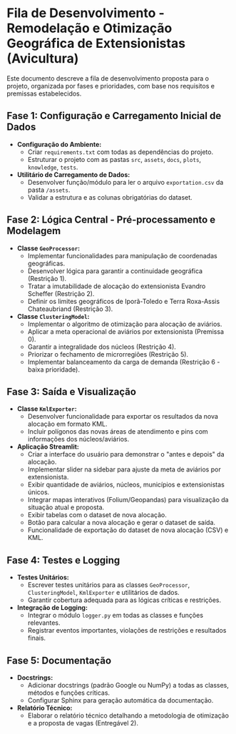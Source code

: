 # Fila de Desenvolvimento - Remodelação e Otimização Geográfica de Extensionistas (Avicultura)

Este documento descreve a fila de desenvolvimento proposta para o projeto, organizada por fases e prioridades, com base nos requisitos e premissas estabelecidos.

## Fase 1: Configuração e Carregamento Inicial de Dados

*   **Configuração do Ambiente:**
    *   Criar `requirements.txt` com todas as dependências do projeto.
    *   Estruturar o projeto com as pastas `src`, `assets`, `docs`, `plots`, `knowledge`, `tests`.
*   **Utilitário de Carregamento de Dados:**
    *   Desenvolver função/módulo para ler o arquivo `exportation.csv` da pasta `/assets`.
    *   Validar a estrutura e as colunas obrigatórias do dataset.

## Fase 2: Lógica Central - Pré-processamento e Modelagem

*   **Classe `GeoProcessor`:**
    *   Implementar funcionalidades para manipulação de coordenadas geográficas.
    *   Desenvolver lógica para garantir a continuidade geográfica (Restrição 1).
    *   Tratar a imutabilidade de alocação do extensionista Evandro Scheffer (Restrição 2).
    *   Definir os limites geográficos de Iporã-Toledo e Terra Roxa-Assis Chateaubriand (Restrição 3).
*   **Classe `ClusteringModel`:**
    *   Implementar o algoritmo de otimização para alocação de aviários.
    *   Aplicar a meta operacional de aviários por extensionista (Premissa 0).
    *   Garantir a integralidade dos núcleos (Restrição 4).
    *   Priorizar o fechamento de microrregiões (Restrição 5).
    *   Implementar balanceamento da carga de demanda (Restrição 6 - baixa prioridade).

## Fase 3: Saída e Visualização

*   **Classe `KmlExporter`:**
    *   Desenvolver funcionalidade para exportar os resultados da nova alocação em formato KML.
    *   Incluir polígonos das novas áreas de atendimento e pins com informações dos núcleos/aviários.
*   **Aplicação Streamlit:**
    *   Criar a interface do usuário para demonstrar o "antes e depois" da alocação.
    *   Implementar slider na sidebar para ajuste da meta de aviários por extensionista.
    *   Exibir quantidade de aviários, núcleos, municípios e extensionistas únicos.
    *   Integrar mapas interativos (Folium/Geopandas) para visualização da situação atual e proposta.
    *   Exibir tabelas com o dataset de nova alocação.
    *   Botão para calcular a nova alocação e gerar o dataset de saída.
    *   Funcionalidade de exportação do dataset de nova alocação (CSV) e KML.

## Fase 4: Testes e Logging

*   **Testes Unitários:**
    *   Escrever testes unitários para as classes `GeoProcessor`, `ClusteringModel`, `KmlExporter` e utilitários de dados.
    *   Garantir cobertura adequada para as lógicas críticas e restrições.
*   **Integração de Logging:**
    *   Integrar o módulo `logger.py` em todas as classes e funções relevantes.
    *   Registrar eventos importantes, violações de restrições e resultados finais.

## Fase 5: Documentação

*   **Docstrings:**
    *   Adicionar docstrings (padrão Google ou NumPy) a todas as classes, métodos e funções críticas.
    *   Configurar Sphinx para geração automática da documentação.
*   **Relatório Técnico:**
    *   Elaborar o relatório técnico detalhando a metodologia de otimização e a proposta de vagas (Entregável 2).
